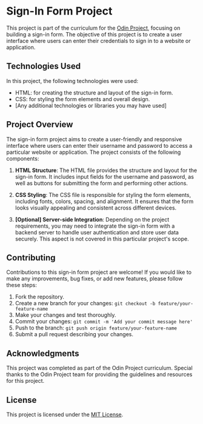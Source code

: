 # Sign-In Form Project

This project is part of the curriculum for the [Odin Project](https://www.theodinproject.com/), focusing on building a sign-in form. The objective of this project is to create a user interface where users can enter their credentials to sign in to a website or application.

## Technologies Used

In this project, the following technologies were used:

- HTML: for creating the structure and layout of the sign-in form.
- CSS: for styling the form elements and overall design.
- [Any additional technologies or libraries you may have used]

## Project Overview

The sign-in form project aims to create a user-friendly and responsive interface where users can enter their username and password to access a particular website or application. The project consists of the following components:

1. **HTML Structure**: The HTML file provides the structure and layout for the sign-in form. It includes input fields for the username and password, as well as buttons for submitting the form and performing other actions.

2. **CSS Styling**: The CSS file is responsible for styling the form elements, including fonts, colors, spacing, and alignment. It ensures that the form looks visually appealing and consistent across different devices.

3. **[Optional] Server-side Integration**: Depending on the project requirements, you may need to integrate the sign-in form with a backend server to handle user authentication and store user data securely. This aspect is not covered in this particular project's scope.

## Contributing

Contributions to this sign-in form project are welcome! If you would like to make any improvements, bug fixes, or add new features, please follow these steps:

1. Fork the repository.
2. Create a new branch for your changes: `git checkout -b feature/your-feature-name`
3. Make your changes and test thoroughly.
4. Commit your changes: `git commit -m 'Add your commit message here'`
5. Push to the branch: `git push origin feature/your-feature-name`
6. Submit a pull request describing your changes.

## Acknowledgments

This project was completed as part of the Odin Project curriculum. Special thanks to the Odin Project team for providing the guidelines and resources for this project.

## License

This project is licensed under the [MIT License](https://chat.openai.com/LICENSE.md).

